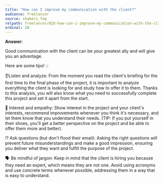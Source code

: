```yaml
---
title: "How can I improve my communication with the client?"
audience: freelancer
source: shakers_faq
relpath: freelancer/028-how-can-i-improve-my-communication-with-the-client.md
ordinal: 28
---
```


**Answer:**

Good communication with the client can be your greatest ally and will give you an advantage.

Here are some tips! 💡

👂Listen and analyze: From the moment you read the client's briefing for the first time to the final phase of the project, it is important to analyze everything the client is looking for and study how to offer it to them. Thanks to this analysis, you will also know what you need to successfully complete this project and set it apart from the start.

🤝 Interest and empathy: Show interest in the project and your client's interests, recommend improvements whenever you think it's necessary, and let them know that you understand their needs. (TIP: If you put yourself in their shoes, you'll get a better perspective on the project and be able to offer them more and better).

⁉️ Ask questions (but don't flood their email): Asking the right questions will prevent future misunderstandings and make a good impression, ensuring you deliver what they want and fulfill the purpose of the project.

🗣 Be mindful of jargon: Keep in mind that the client is hiring you because they need an expert, which means they are not one. Avoid using acronyms and use concrete terms whenever possible, addressing them in a way that is easy to understand.
